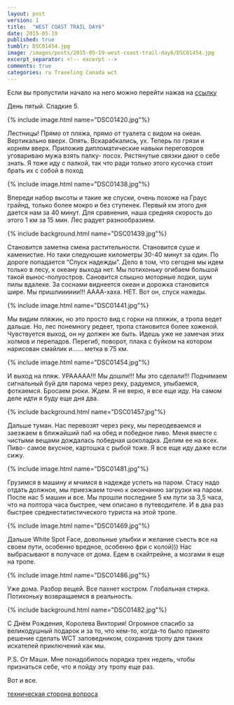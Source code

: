 ```yaml
---
layout: post
version: 1
title:  "WEST COAST TRAIL DAY6"
date: 2015-05-19
published: true
tumblr: DSC01454.jpg
image: /images/posts/2015-05-19-west-coast-trail-day6/DSC01454.jpg
excerpt_separator: <!-- excerpt -->
comments: true
categories: ru Traveling Canada wct
---
```


Если вы пропустили начало на него можно перейти нажав на [ссылку](/ru/traveling/canada/wct/2015/05/14/WEST-COAST-TRAIL-DAY-1.html)

День пятый. Сладкие 5.

{% include image.html name="DSC01420.jpg"%}

Лестницы! Прямо от пляжа, прямо от туалета с видом на океан. Вертикально вверх. Опять. Вскарабкались, ух. Теперь по грязи и корням вверх. Приложив дипломатические навыки переговоров уговариваю мужа взять палку- посох. Рястянутые связки дают о себе знать. Я тоже иду с палкой, так что ради только этого кусочка стоит брать их с собой в поход
<!-- excerpt -->
{% include image.html name="DSC01438.jpg"%}

Впереди набор высоты и такие же спуски, очень похоже на Граус грайнд, только более мокро и без ступенек. Первый км этого дня дается нам за 40 минут. Для сравнения, наша средняя скорость до этого 1 км за 15 мин. Лес радует разнообразием.

{% include background.html name="DSC01439.jpg"%}

Становится заметна смена растительности. Становится суше и каменистие. Но таки следуюшие километры 30-40 минут за один. По дороге попадается “Спуск надежды”. Дело в том, что сегодня мы идем только в лесу, к океану выхода нет. Мы потихоньку огибаем большой такой вынос-полуостров. Сановится слышно моторные лодки, шум пилы вдалеке. За соснами виднеется океан и дорожка становится шире. Мы пришлииииии!!! АААА-хаха. НЕТ. Вот он, спуск нажеды.

{% include image.html name="DSC01441.jpg"%}

Мы видим пляжик, но это просто вид с горки на пляжик, а тропа ведет дальше. Но, лес понемногу редеет, тропа становится более хоженой. Чувствуется выход, он ну должен же быть. Идешь уже не замечая этих холмов и перепадов. Перегиб, поворот, плака с буйком на котором нарисован смайлик и…… метка в 75 км.

{% include image.html name="DSC01454.jpg"%}

И выход на пляж. УРААААА!!! Мы дошли!!! Мы это сделали!!! Поднимаем сигнальный буй для парома через реку, радуемся, улыбаемся, фоткаемся. Бросаем рюки. Ждем. Я не верю, я все еще иду. На самом деле идти я буду еще дня два.

{% include background.html name="DSC01457.jpg"%}

Дальше туман. Нас перевозят через реку, мы переодеваемся и заезжаем в ближайший паб на обед и победное пиво. Меня вместе с чистыми вещами дождалась победная шоколадка. Делим ее на всех. Пиво- самое вкусное, картошка с рыбой тоже. Я все еще иду даже если сижу.

{% include image.html name="DSC01481.jpg"%}

Грузимся в машину и мчимся в надежде успеть на паром. Стасу надо отдать должное, мы приезжаем точно к окончанию загрузки на паром. После нас 5 машин и все. Мы прошли последние 5 км пути за 3,5 часа, что на полтора часа быстрее, чем описано в путеводителе. И в два раз быстрее среднестатистического туриста на этой тропе.

{% include image.html name="DSC01469.jpg"%}

Дальше White Spot Face, довольные улыбки и желание съесть все на своем пути, особенно вредное, особенно фри с колой))) Нас выбрасывают в получасе от дома. Едем в скайтрейне, а мозгами я еще на тропе.

{% include image.html name="DSC01486.jpg"%}

Уже дома. Разбор вещей. Все пахнет костром. Глобальная стирка. Потихоньку возвращаемся в реальность.

{% include background.html name="DSC01482.jpg"%}

С Днём Рождения, Королева Виктория! Огромное спасибо за великодушный подарок и за то, что кем-то, когда-то было принято решение сделать WCT заповедником, сохранив тропу для таких искателей приключений как мы.

P.S. От Маши. Мне понадобилось порядка трех недель, чтобы признаться себе, что я пойду эту тропу еще раз.

Вот и все.

[техническая сторона вопроса](/ru/traveling/canada/wct/2015/05/20/WEST-COAST-TRAIL-TECHNICAL-SIDE.html)
